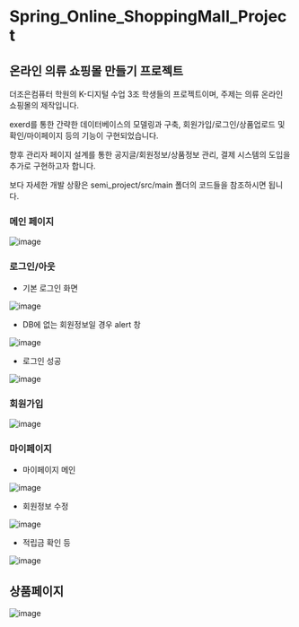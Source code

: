 # Spring_Online_ShoppingMall_Project
## 온라인 의류 쇼핑몰 만들기 프로젝트

더조은컴퓨터 학원의 K-디지털 수업 3조 학생들의 프로젝트이며, 주제는 의류 온라인 쇼핑몰의 제작입니다.

exerd를 통한 간략한 데이터베이스의 모델링과 구축, 회원가입/로그인/상품업로드 및 확인/마이페이지 등의 기능이 구현되었습니다.

향후 관리자 페이지 설계를 통한 공지글/회원정보/상품정보 관리, 결제 시스템의 도입을 추가로 구현하고자 합니다.

보다 자세한 개발 상황은 semi_project/src/main 폴더의 코드들을 참조하시면 됩니다.

### 메인 페이지

![image](https://user-images.githubusercontent.com/92901372/153155047-3c264eb0-6111-4f4a-a628-b03ca4de6c2d.png)


### 로그인/아웃

* 기본 로그인 화면

![image](https://user-images.githubusercontent.com/92901372/153155207-44ba39bf-2edd-4164-8621-2eae1cfa5f4d.png)

* DB에 없는 회원정보일 경우 alert 창

![image](https://user-images.githubusercontent.com/92901372/153155552-5c3a2454-dcfb-44e7-85a5-c3731ebc5ada.png)

* 로그인 성공

![image](https://user-images.githubusercontent.com/92901372/153155969-95a1f9ce-3128-41c9-85c5-d2970932fc87.png)



### 회원가입

![image](https://user-images.githubusercontent.com/92901372/153157015-2dcb8a66-7ffd-477d-97ac-70227974ce30.png)


### 마이페이지

* 마이페이지 메인

![image](https://user-images.githubusercontent.com/92901372/153157151-9b747efb-5043-4018-afc7-bcac33f1d56d.png)

* 회원정보 수정

![image](https://user-images.githubusercontent.com/92901372/153157284-9587cba9-4a93-46b3-819d-72466f429c27.png)

* 적립금 확인 등

![image](https://user-images.githubusercontent.com/92901372/153157460-6e0d211d-af2e-4684-895b-d7958e6baf60.png)


## 상품페이지

![image](https://user-images.githubusercontent.com/92901372/153157557-639d2370-54ea-4e92-b092-cc2fdb3150e7.png)

